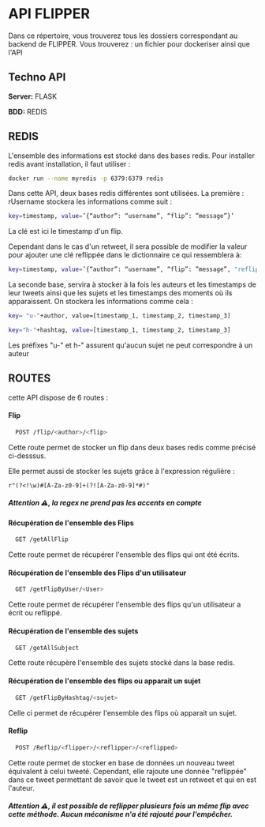 
# API FLIPPER

Dans ce répertoire, vous trouverez tous les dossiers correspondant au backend de FLIPPER. Vous trouverez : un fichier pour dockeriser ainsi que l'API


## Techno API

**Server:** FLASK

**BDD:** REDIS


## REDIS

L'ensemble des informations est stocké dans des bases redis. Pour installer redis avant installation, il faut utiliser : 

```bash
docker run --name myredis -p 6379:6379 redis
```

Dans cette API, deux bases redis différentes sont utilisées. La première : rUsername stockera les informations comme suit : 

````bash 
key=timestamp, value=’{“author”: “username”, “flip”: ”message”}’
`````
La clé est ici le timestamp d'un flip.

Cependant dans le cas d'un retweet, il sera possible de modifier la valeur pour ajouter une clé reflippée dans le dictionnaire ce qui ressemblera à: 

````bash 
key=timestamp, value=’{“author”: “username”, “flip”: ”message”, "reflipper": "reflipper}’
`````

La seconde base, servira à stocker à la fois les auteurs et les timestamps de leur tweets ainsi que les sujets et les timestamps des moments où ils apparaissent. On stockera les informations comme cela : 
````bash 
key= "u-"+author, value=[timestamp_1, timestamp_2, timestamp_3]
`````
````bash 
key="h-"+hashtag, value=[timestamp_1, timestamp_2, timestamp_3]
`````

Les préfixes "u-" et h-" assurent qu'aucun sujet ne peut correspondre à un auteur


## ROUTES

cette API dispose de 6 routes :


#### Flip

```bash
  POST /flip/<author>/<flip>
```

Cette route permet de stocker un flip dans deux bases redis comme précisé ci-desssus.

Elle permet aussi de stocker les sujets grâce à l'expression régulière : 

`r"(?<!\w)#[A-Za-z0-9]+(?![A-Za-z0-9]*#)"`

##### Attention ⚠️, la regex ne prend pas les accents en compte

#### Récupération de l'ensemble des Flips

```bash
  GET /getAllFlip
```

Cette route permet de récupérer l'ensemble des flips qui ont été écrits.

#### Récupération de l'ensemble des Flips d'un utilisateur

```bash
  GET /getFlipByUser/<User>
```

Cette route permet de récupérer l'ensemble des flips qu'un utilisateur a écrit ou reflippé.

#### Récupération de l'ensemble des sujets

```bash
  GET /getAllSubject
```
Cette route récupère l'ensemble des sujets stocké dans la base redis. 


#### Récupération de l'ensemble des flips ou apparait un sujet

```bash
  GET /getFlipByHashtag/<sujet>
````

Celle ci permet de récupérer l'ensemble des flips où apparait un sujet.

#### Reflip

```bash
  POST /Reflip/<flipper>/<reflipper>/<reflipped>
````

Cette route permet de stocker en base de données un nouveau tweet équivalent à celui tweeté. Cependant, elle rajoute une donnée "reflippée" dans ce tweet permettant de savoir que le tweet est un retweet et qui en est l'auteur.
##### Attention ⚠️, il est possible de reflipper plusieurs fois un même flip avec cette méthode. Aucun mécanisme n'a été rajouté pour l'empêcher.
